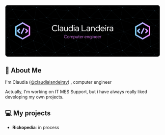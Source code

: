 ![Header](./github-header-image.png)


## 🚀 About Me
I'm Claudia ([@claudialandeirav](https://github.com/claudialandeirav)) , computer engineer

Actually, I'm working on IT MES Support, but i have always really liked developing my own projects.

## 💻 My projects
- <strong>Rickopedia</strong>: in process
